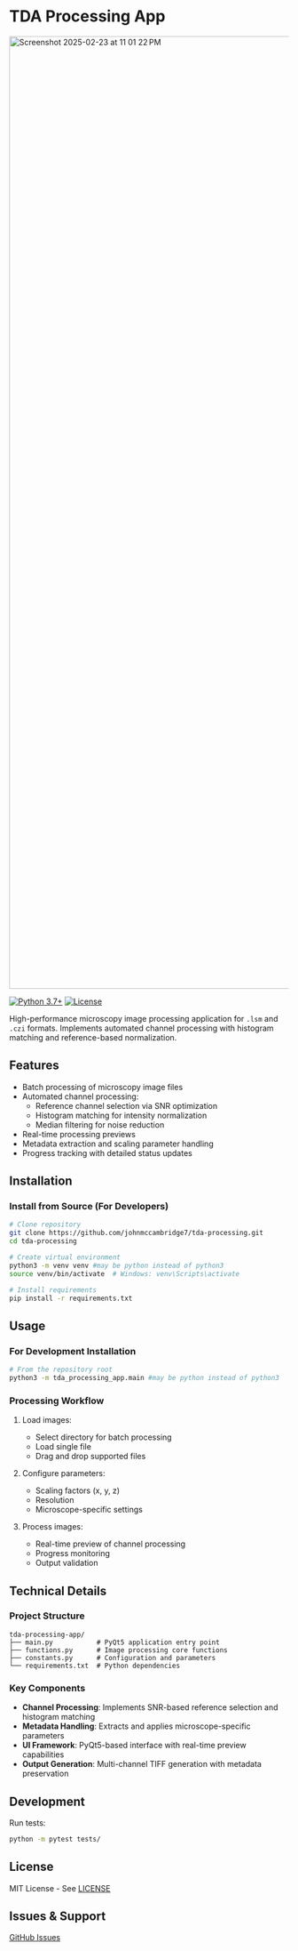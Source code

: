 
# TDA Processing App
<img width="1714" alt="Screenshot 2025-02-23 at 11 01 22 PM" src="https://github.com/user-attachments/assets/a934d90e-e85b-4e11-811b-a74b07232974" />

[![Python 3.7+](https://img.shields.io/badge/python-3.7%2B-blue.svg)](https://www.python.org/downloads/)
[![License](https://img.shields.io/badge/license-MIT-green.svg)](LICENSE)

High-performance microscopy image processing application for `.lsm` and `.czi` formats. Implements automated channel processing with histogram matching and reference-based normalization.

## Features

- Batch processing of microscopy image files
- Automated channel processing:
  - Reference channel selection via SNR optimization
  - Histogram matching for intensity normalization
  - Median filtering for noise reduction
- Real-time processing previews
- Metadata extraction and scaling parameter handling
- Progress tracking with detailed status updates

## Installation

### Install from Source (For Developers)
```bash
# Clone repository
git clone https://github.com/johnmccambridge7/tda-processing.git
cd tda-processing

# Create virtual environment
python3 -m venv venv #may be python instead of python3
source venv/bin/activate  # Windows: venv\Scripts\activate

# Install requirements
pip install -r requirements.txt
```

## Usage

### For Development Installation
```bash
# From the repository root
python3 -m tda_processing_app.main #may be python instead of python3
```

### Processing Workflow

1. Load images:
   - Select directory for batch processing
   - Load single file
   - Drag and drop supported files

2. Configure parameters:
   - Scaling factors (x, y, z)
   - Resolution
   - Microscope-specific settings

3. Process images:
   - Real-time preview of channel processing
   - Progress monitoring
   - Output validation

## Technical Details

### Project Structure
```
tda-processing-app/
├── main.py           # PyQt5 application entry point
├── functions.py      # Image processing core functions
├── constants.py      # Configuration and parameters
└── requirements.txt  # Python dependencies
```

### Key Components

- **Channel Processing**: Implements SNR-based reference selection and histogram matching
- **Metadata Handling**: Extracts and applies microscope-specific parameters
- **UI Framework**: PyQt5-based interface with real-time preview capabilities
- **Output Generation**: Multi-channel TIFF generation with metadata preservation

## Development

Run tests:
```bash
python -m pytest tests/
```

## License

MIT License - See [LICENSE](LICENSE)

## Issues & Support

[GitHub Issues](https://github.com/johnmccambridge7/tda-processing-app/issues)
